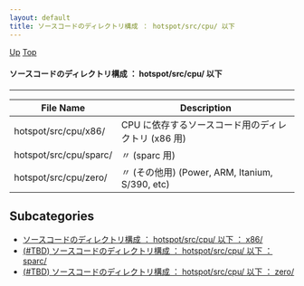 ```yaml
---
layout: default
title: ソースコードのディレクトリ構成 ： hotspot/src/cpu/ 以下
---
```

[Up](nooSr9ojgi.html) [Top](../index.html)

#### ソースコードのディレクトリ構成 ： hotspot/src/cpu/ 以下

--- 

File Name                                                      | Description
-------------------------------------------------------------- | -----------------------------------------------------------------
hotspot/src/cpu/x86/                                           | CPU に依存するソースコード用のディレクトリ (x86 用)
hotspot/src/cpu/sparc/                                         | 〃 (sparc 用)
hotspot/src/cpu/zero/                                          | 〃 (その他用) (Power, ARM, Itanium, S/390, etc)



## Subcategories
* [ソースコードのディレクトリ構成 ： hotspot/src/cpu/ 以下 ： x86/](notLdmIIqH.html)
* [(#TBD) ソースコードのディレクトリ構成 ： hotspot/src/cpu/ 以下 ： sparc/](noaMloTfuo.html)
* [(#TBD) ソースコードのディレクトリ構成 ： hotspot/src/cpu/ 以下 ： zero/](nolkQWWtC8.html)



